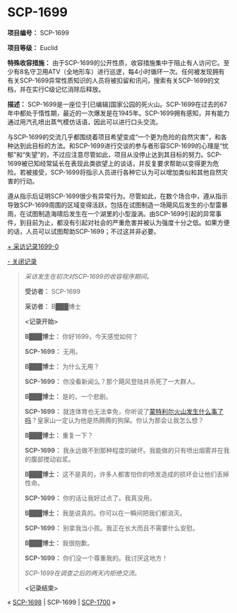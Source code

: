 # SCP-1699
                        


**项目编号：** SCP-1699

**项目等级：** Euclid

**特殊收容措施：** 由于SCP-1699的公开性质，收容措施集中于阻止有人访问它。至少有8名守卫用ATV（全地形车）进行巡逻，每4小时循环一次。任何被发现拥有有关SCP-1699异常性质知识的人员将被扣留和讯问，搜索有关SCP-1699的文档，并在实行C级记忆消除后释放。

**描述：** SCP-1699是一座位于[已编辑]国家公园的死火山。SCP-1699在过去的67年中都处于惰性期，最近的一次爆发是在1945年。SCP-1699拥有感知，并有能力通过用汽孔喷出蒸气模仿话语，因此可以进行口头交流。

与SCP-1699的交流几乎都围绕着项目希望变成“一个更为危险的自然灾害”，和各种达到此目标的方法。和SCP-1699进行交谈的参与者形容SCP-1699的心理是“忧郁”和“失望”的，不过应注意尽管如此，项目从没停止达到其目标的努力。SCP-1699被已知经常延长在表现此类欲望上的谈话，并反复要求帮助以变得更为危险。若被接受，SCP-1699将指示人员进行各种它认为可以增加类似和其他自然灾害的行动。

遵从指示后证明SCP-1699很少有异常行为。尽管如此，在数个场合中，遵从指示导致SCP-1699周围的区域变得活跃，包括在试图制造一场飓风后发生的小型雷暴雨，在试图制造海啸后发生在一个湖里的小型漩涡。由SCP-1699引起的异常事件，到目前为止，都没有引起对社会的严重危害并被认为强度十分之低。如果方便的话，人员可以试图帮助SCP-1699；不过这并非必要。


<a shape='rect' class='collapsible-block-link' href='javascript:;'>+&#160;&#37319;&#35775;&#35760;&#24405;1699-0</a>

<a shape='rect' class='collapsible-block-link' href='javascript:;'>-&#160;&#20851;&#38381;&#35760;&#24405;</a>


> *采访发生在初次对SCP-1699的收容程序期间。* 
> 
> **受访者：** SCP-1699
> 
> **采访者：** B███博士
> 
> **<记录开始>** 
> 
> **B███博士：** 你好1699，今天感觉如何？
> 
> **SCP-1699：** 无用。
> 
> **B███博士：** 为什么无用？
> 
> **SCP-1699：** 你没看新闻么？那个飓风登陆并杀死了一大群人。
> 
> **B███博士：** 是的，一个悲剧。
> 
> **SCP-1699：** 就连体育也无法幸免，你听说了[蒙特利尔火山发生什么事了吗](/scp-2206)？皇家山一定认为他是热腾腾的狗屎。你认为那会让我怎么想？
> 
> **B███博士：** 重复一下？
> 
> **SCP-1699：** 我永远做不到那种程度的破坏。我能做的只有喷出烟雾并在我的腹部搅动岩浆。
> 
> **B███博士：** 这不是真的，许多人都害怕你的喷发造成的损坏会让他们丢掉性命。
> 
> **SCP-1699：** 你的话让我好过点了。我真没用。
> 
> **B███博士：** 我是说真的。你可以在一瞬间把我们都消灭。
> 
> **SCP-1699：** 别拿我当小孩。我正在长大而且不需要什么安慰。
> 
> **B███博士：** 我很抱歉。
> 
> **SCP-1699：** 你们没一个尊重我的。我讨厌这地方！
> 
> *SCP-1699在调查之后的两天内拒绝交流。* 
> 
> **<记录结束>** 
> 






« [SCP-1698](/scp-1698) | SCP-1699 | [SCP-1700](/scp-1700) »





                    